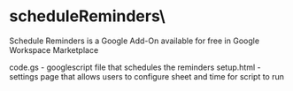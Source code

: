 # scheduleReminders\
Schedule Reminders is a Google Add-On available for free in Google Workspace Marketplace

code.gs - googlescript file that schedules the reminders
setup.html - settings page that allows users to configure sheet and time for script to run
